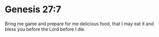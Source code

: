 # Genesis 27:7

Bring me game and prepare for me delicious food, that I may eat it and bless you before the Lord before I die.
